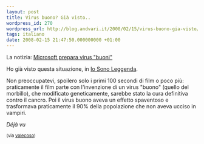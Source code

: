 ```yaml
---
layout: post
title: Virus buono? Già visto..
wordpress_id: 270
wordpress_url: http://blog.andvari.it/2008/02/15/virus-buono-gia-visto/
tags: italiano
date: 2008-02-15 21:47:50.000000000 +01:00
---
```

La notizia: <a href="http://www.repubblica.it/2005/b/sezioni/scienza_e_tecnologia/sicurezzaweb/microsoft-virus-buoni/microsoft-virus-buoni.html">Microsoft prepara virus "buoni"</a>

Ho già visto questa situazione, in <a href="http://blog.andvari.it/2008/01/13/io-sono-leggenda/">Io Sono Leggenda</a>.

Non preoccupatevi, spoilero solo i primi 100 secondi di film o poco più: praticamente il film parte con l'invenzione di un virus "buono" (quello del morbillo), che modificato geneticamente, sarebbe stato la cura definitiva contro il cancro. Poi il virus buono aveva un effetto spaventoso e trasformava praticamente il 90% della popolazione che non aveva ucciso in vampiri.

<em>Déjà vu</em>

<small>(via <a href="http://valepert.wordpress.com">valecoso</a>)</small>
